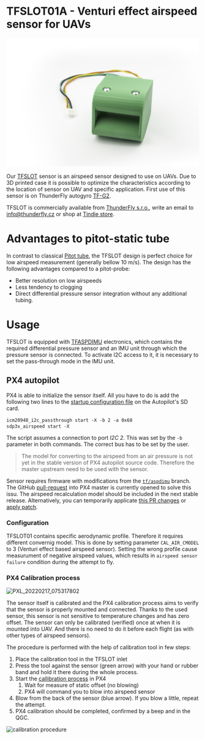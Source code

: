 # TFSLOT01A - Venturi effect airspeed sensor for UAVs

![TFSLOT01A prototype](doc/img/TFSLOT_1_small.jpg)

Our [TFSLOT](https://github.com/ThunderFly-aerospace/TFSLOT01) sensor is an airspeed sensor designed to use on UAVs. Due to 3D printed case it is possible to optimize the characteristics according to the location of sensor on UAV and specific application. First use of this sensor is on ThunderFly autogyro [TF-G2](https://github.com/ThunderFly-aerospace/TF-G2/).

TFSLOT is commercially available from [ThunderFly s.r.o.](https://www.thunderfly.cz/), write an email to info@thunderfly.cz or shop at [Tindie store](https://www.tindie.com/stores/thunderfly/).

# Advantages to pitot-static tube

In contrast to classical [Pitot tube](https://en.wikipedia.org/wiki/Pitot_tube), the TFSLOT design is perfect choice for low airspeed measurement (generally bellow 10 m/s).
The design has the following advantages compared to a pitot-probe:

  * Better resolution on low airspeeds
  * Less tendency to clogging
  * Direct differential pressure sensor integration without any additional tubing.

# Usage 

TFSLOT is equipped with [TFASPDIMU](https://github.com/ThunderFly-aerospace/TFASPDIMU02) electronics, which contains the required differential pressure sensor and an IMU unit through which the pressure sensor is connected. To activate I2C access to it, it is necessary to set the pass-through mode in the IMU unit. 

## PX4 autopilot

PX4 is able to initialize the sensor itself. All you have to do is add the following two lines to the [startup configuration file](https://docs.px4.io/master/en/concept/system_startup.html#replacing-the-system-startup) on the Autopilot's SD card.

```
icm20948_i2c_passthrough start -X -b 2 -a 0x68
sdp3x_airspeed start -X
```

The script assumes a connection to port _I2C 2_. This was set by the `-b` parameter in both commands. The correct bus has to be set by the user. 

> The model for converting to the airspeed from an air pressure is not yet in the stable version of PX4 autopilot source code. Therefore the master upstream need to be used with the sensor. 

Sensor requires firmware with modifications from the [`tf/aspdimu`](https://github.com/ThunderFly-aerospace/PX4Firmware/tree/tf/aspdimu) branch. The GitHub [pull-request](https://github.com/PX4/PX4-Autopilot/pull/18593) into PX4 master is currently opened to solve this issu. The airspeed recalculation model should be included in the next stable release. Alternatively, you can temporarily applicate [this PR changes](https://github.com/PX4/PX4-Autopilot/compare/master...ThunderFly-Aerospace:tf/aspdimu) or [apply patch](https://patch-diff.githubusercontent.com/raw/PX4/PX4-Autopilot/pull/18593.patch).

### Configuration

TFSLOT01 contains specific aerodynamic profile. Therefore it requires different convernig model. This is done by setting parameter `CAL_AIR_CMODEL` to 3 (Venturi effect based airspeed sensor). Setting the wrong profile cause measurument of negative airspeed values, which results in `airspeed sensor failure` condition during the attempt to fly. 

### PX4 Calibration process

![PXL_20220217_075317802](https://user-images.githubusercontent.com/5196729/154793903-b117aa99-cfa2-4d6b-bd6c-e1d15e969b36.jpg)

The sensor itself is calibrated and the PX4 calibration process aims to verify that the sensor is properly mounted and connected. Thanks to the used sensor, this sensor is not sensitive to temperature changes and has zero offset. The sensor can only be calibrated (verified) once at when it is mounted into UAV. And there is no need to do it before each flight (as with other types of airspeed sensors). 

The procedure is performed with the help of calibration tool in few steps:
  1. Place the calibration tool in the TFSLOT inlet
  1. Press the tool against the sensor (green arrow) with your hand or rubber band and hold it there during the whole process. 
  1. Start the [callibration process](https://docs.px4.io/master/en/config/airspeed.html#performing-the-calibrationhttps://docs.px4.io/master/en/config/airspeed.html#performing-the-calibration) in PX4
      1. Wait for measure of static offset (no blowing)
      1. PX4 will command you to blow into airspeed sensor
  1. Blow from the back of the sensor (blue arrow). If you blow a little, repeat the attempt. 
  1. PX4 calibration should be completed, confirmed by a beep and in the QGC. 

![calibration procedure](https://user-images.githubusercontent.com/5196729/154794029-8daf515e-4c26-449b-a836-17f068259a1b.png)
